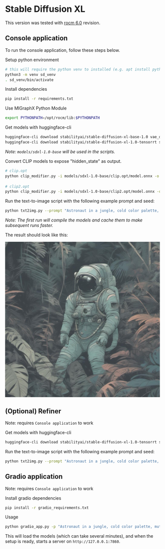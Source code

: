 # Stable Diffusion XL

This version was tested with [rocm 6.0](https://github.com/ROCmSoftwarePlatform/AMDMIGraphX/tree/rocm-6.0.0) revision.

## Console application

To run the console application, follow these steps below.

Setup python environment

```bash
# this will require the python venv to installed (e.g. apt install python3.8-venv)
python3 -m venv sd_venv
. sd_venv/bin/activate
```

Install dependencies

```bash
pip install -r requirements.txt
```

Use MIGraphX Python Module

```bash
export PYTHONPATH=/opt/rocm/lib:$PYTHONPATH
```

Get models with huggingface-cli

```bash
huggingface-cli download stabilityai/stable-diffusion-xl-base-1.0 vae_decoder/model.onnx --local-dir models/sdxl-1.0-base/ --local-dir-use-symlinks False
huggingface-cli download stabilityai/stable-diffusion-xl-1.0-tensorrt sdxl-1.0-base/clip.opt/model.onnx sdxl-1.0-base/clip2.opt/model.onnx sdxl-1.0-base/unetxl.opt/model.onnx sdxl-1.0-base/unetxl.opt/435d4c0a-2d32-11ee-8476-0242c0a80101 --local-dir models/ --local-dir-use-symlinks False
```
*Note: `models/sdxl-1.0-base` will be used in the scripts.*

Convert CLIP models to expose "hidden_state" as output.

```bash
# clip.opt
python clip_modifier.py -i models/sdxl-1.0-base/clip.opt/model.onnx -o models/sdxl-1.0-base/clip.opt.mod/model.onnx

# clip2.opt
python clip_modifier.py -i models/sdxl-1.0-base/clip2.opt/model.onnx -o models/sdxl-1.0-base/clip2.opt.mod/model.onnx
```

Run the text-to-image script with the following example prompt and seed:

```bash
python txt2img.py --prompt "Astronaut in a jungle, cold color palette, muted colors, detailed, 8k" --seed 42 --output jungle_astro.jpg
```
*Note: The first run will compile the models and cache them to make subsequent runs faster.*

The result should look like this:

![example_output.jpg](./example_output.jpg)

## (Optional) Refiner

Note: requires `Console application` to work

Get models with huggingface-cli

```bash
huggingface-cli download stabilityai/stable-diffusion-xl-1.0-tensorrt sdxl-1.0-refiner/unetxl.opt/model.onnx sdxl-1.0-refiner/unetxl.opt/6ed855ee-2d70-11ee-af8e-0242c0a80101 sdxl-1.0-refiner/unetxl.opt/6e186582-2d74-11ee-8aa7-0242c0a80102 --local-dir models/ --local-dir-use-symlinks False
```

Run the text-to-image script with the following example prompt and seed:

```bash
python txt2img.py --prompt "Astronaut in a jungle, cold color palette, muted colors, detailed, 8k" --seed 42 --output refined_jungle_astro.jpg --refiner-onnx-model-path models/sdxl-1.0-refiner
```

## Gradio application

Note: requires `Console application` to work

Install gradio dependencies

```bash
pip install -r gradio_requirements.txt
```

Usage

```bash
python gradio_app.py -p "Astronaut in a jungle, cold color palette, muted colors, detailed, 8k"
```

This will load the models (which can take several minutes), and when the setup is ready, starts a server on `http://127.0.0.1:7860`.

